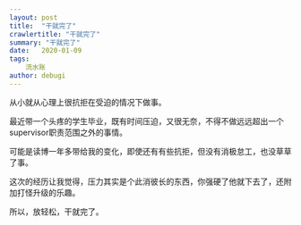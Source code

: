 ```yaml
---
layout: post
title:  "干就完了"
crawlertitle: "干就完了"
summary: "干就完了"
date:   2020-01-09
tags: 
    流水账
author: debugi
---
```


从小就从心理上很抗拒在受迫的情况下做事。  

最近带一个头疼的学生毕业，既有时间压迫，又很无奈，不得不做远远超出一个supervisor职责范围之外的事情。   

可能是读博一年多带给我的变化，即使还有有些抗拒，但没有消极怠工，也没草草了事。  

这次的经历让我觉得，压力其实是个此消彼长的东西，你强硬了他就下去了，还附加打怪升级的乐趣。  

所以，放轻松，干就完了。  







